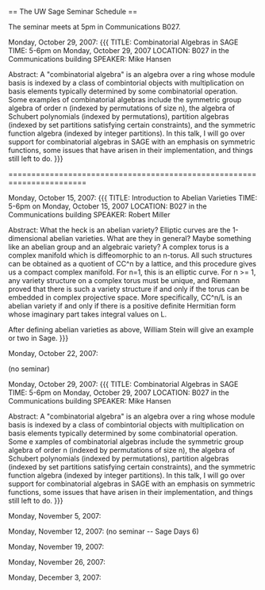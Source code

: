 == The UW Sage Seminar Schedule ==

The seminar meets at 5pm in Communications B027.

Monday, October 29, 2007:
{{{
TITLE: Combinatorial Algebras in SAGE
TIME: 5-6pm on Monday, October 29, 2007
LOCATION: B027 in the Communications building
SPEAKER: Mike Hansen

Abstract:  A "combinatorial algebra" is an algebra over a ring whose module 
basis is indexed by a class of combintorial objects with multiplication on 
basis elements typically determined by some combinatorial operation.  Some 
examples of combinatorial algebras include the symmetric group algebra of order 
n (indexed by permutations of size n), the algebra of Schubert polynomials 
(indexed by permutations), partition algebras (indexed by set partitions 
satisfying certain constraints), and the symmetric function algebra (indexed 
by integer partitions).  In this talk, I will go over support for combinatorial
 algebras in SAGE with an emphasis on symmetric functions, some issues 
that have arisen in their implementation, and things still left to do.
}}}


=======================================================================


Monday, October 15, 2007: 
{{{
TITLE: Introduction to Abelian Varieties
TIME: 5-6pm on Monday, October 15, 2007
LOCATION: B027 in the Communications building
SPEAKER: Robert Miller

Abstract: What the heck is an abelian variety? Elliptic curves are
the 1-dimensional abelian varieties.   What are they in general?  Maybe
something like an abelian group and an algebraic variety? A complex
torus is a complex manifold which is diffeomorphic to an n-torus. All
such structures can be obtained as a quotient of CC^n by a lattice,
and this procedure gives us a compact complex manifold. For n=1, this
is an elliptic curve. For n >= 1, any variety structure on a complex
torus must be unique, and Riemann proved that there is such a variety
structure if and only if the torus can be embedded in complex
projective space. More specifically, CC^n/L is an abelian variety if
and only if there is a positive definite Hermitian form whose
imaginary part takes integral values on L.

After defining abelian varieties as above, William Stein will give
an example or two in Sage.
}}}


Monday, October 22, 2007: 

(no seminar)

Monday, October 29, 2007: 
{{{
TITLE: Combinatorial Algebras in SAGE
TIME: 5-6pm on Monday, October 29, 2007
LOCATION: B027 in the Communications building
SPEAKER: Mike Hansen

Abstract:  A "combinatorial algebra" is an algebra over a ring whose module 
basis is indexed by a class of combintorial objects with multiplication on 
basis elements typically determined by some combinatorial operation.  Some e
xamples of combinatorial algebras include the symmetric group algebra of order 
n (indexed by permutations of size n), the algebra of Schubert polynomials 
(indexed by permutations), partition algebras (indexed by set partitions 
satisfying certain constraints), and the symmetric function algebra (indexed 
by integer partitions).  In this talk, I will go over support for combinatorial
 algebras in SAGE with an emphasis on symmetric functions, some issues 
that have arisen in their implementation, and things still left to do.
}}}

Monday, November 5, 2007: 

Monday, November 12, 2007: (no seminar -- Sage Days 6)

Monday, November 19, 2007: 

Monday, November 26, 2007: 

Monday, December 3, 2007: 
